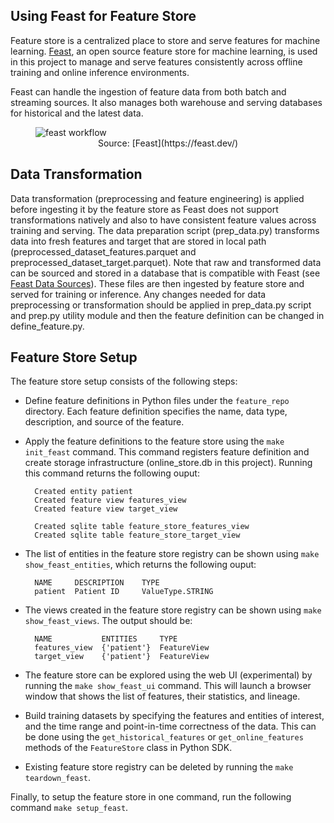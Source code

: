 ## Using Feast for Feature Store

Feature store is a centralized place to store and serve features for machine learning. [Feast](https://feast.dev/), an open source feature store for machine learning, is used in this project to manage and serve features consistently across offline training and online inference environments.

Feast can handle the ingestion of feature data from both batch and streaming sources. It also manages both warehouse and serving databases for historical and the latest data.

<figure>
<img
  src="/workspaces/end-to-end-tabular-ml/img/feast_workflow.png"
  alt="feast workflow"
  title="feast workflow"
  style="display: inline-block; margin: 0 auto; max-width: 600px">
<figcaption align = "center">Source: [Feast](https://feast.dev/)</figcaption>
</figure>

## Data Transformation

Data transformation (preprocessing and feature engineering) is applied before ingesting it by the feature store as Feast does not support transformations natively and also to have consistent feature values across training and serving. The data preparation script (prep_data.py) transforms data into fresh features and target that are stored in local path (preprocessed_dataset_features.parquet and preprocessed_dataset_target.parquet). Note that raw and transformed data can be sourced and stored in a database that is compatible with Feast (see [Feast Data Sources](https://docs.feast.dev/reference/data-sources)). These files are then ingested by feature store and served for training or inference. Any changes needed for data preprocessing or transformation should be applied in prep_data.py script and prep.py utility module and then the feature definition can be changed in define_feature.py.

## Feature Store Setup

The feature store setup consists of the following steps:

- Define feature definitions in Python files under the `feature_repo` directory. Each feature definition specifies the name, data type, description, and source of the feature.

- Apply the feature definitions to the feature store using the `make init_feast` command. This command registers feature definition and create storage infrastructure (online_store.db in this project). Running this command returns the following ouput:

        Created entity patient
        Created feature view features_view
        Created feature view target_view

        Created sqlite table feature_store_features_view
        Created sqlite table feature_store_target_view

- The list of entities in the feature store registry can be shown using `make show_feast_entities`, which returns the following ouput:

        NAME     DESCRIPTION    TYPE
        patient  Patient ID     ValueType.STRING

- The views created in the feature store registry can be shown using `make show_feast_views`. The output should be:

        NAME           ENTITIES     TYPE
        features_view  {'patient'}  FeatureView
        target_view    {'patient'}  FeatureView

- The feature store can be explored using the web UI (experimental) by running the `make show_feast_ui` command. This will launch a browser window that shows the list of features, their statistics, and lineage.

- Build training datasets by specifying the features and entities of interest, and the time range and point-in-time correctness of the data. This can be done using the `get_historical_features` or `get_online_features` methods of the `FeatureStore` class in Python SDK.

- Existing feature store registry can be deleted by running the `make teardown_feast`.

Finally, to setup the feature store in one command, run the following command `make setup_feast`.
